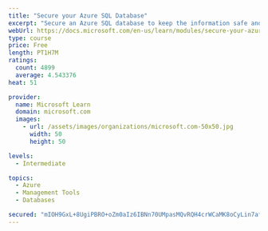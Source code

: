 ```yaml
---
title: "Secure your Azure SQL Database"
excerpt: "Secure an Azure SQL database to keep the information safe and diagnose potential security concerns as they happen."
webUrl: https://docs.microsoft.com/en-us/learn/modules/secure-your-azure-sql-database/
type: course
price: Free
length: PT1H7M
ratings:
  count: 4899
  average: 4.543376
heat: 51

provider:
  name: Microsoft Learn
  domain: microsoft.com
  images:
    - url: /assets/images/organizations/microsoft.com-50x50.jpg
      width: 50
      height: 50

levels:
  - Intermediate

topics:
  - Azure
  - Management Tools
  - Databases

secured: "mIOH9GxL+8UgiPBRO+oZm0aIz6IBNn70UMpasMQvRQH4crWCaMK8oCyLin7afyMCJua+cWc319TIZq0566xabmdiZplSEBqtxFWKr8rSuyQG2SFqGRDFAZS5MClEf8alC9yp80GlkXey7swoFk2v3dHNmZ1AERs5mhnP0rihH09+VHZcCoaDI1cnbsUPhcAPVxJoQnJ1VSHpq2TagBw5aY2caFQ0zKI8vhge/dTipv59zyUnXyf+Lr8Ly3WcqRijl9gwUHWsBFa3uPO0vpICWrefUnm/9gkNpuhE+/oqu0UvpYzD9yUe5LMJgC9OwizFeSShbs2bpsC1XHdA1uSjkf7t7DNBP7Im0zNIbD6Mx4ZmYxbcnV5kna+BKmnyiweNh9l1nTUkCQB095Z0WD+KOhHl91Uuw+0TMHkq4X9ztLo=;JQm07TDFZAddAp6Lcai3hQ=="
---
```


